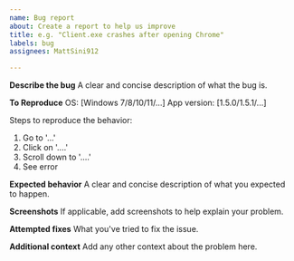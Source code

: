 ```yaml
---
name: Bug report
about: Create a report to help us improve
title: e.g. "Client.exe crashes after opening Chrome"
labels: bug
assignees: MattSini912

---
```


**Describe the bug**
A clear and concise description of what the bug is.

**To Reproduce**
OS: [Windows 7/8/10/11/...]
App version: [1.5.0/1.5.1/...]

Steps to reproduce the behavior:
1. Go to '...'
2. Click on '....'
3. Scroll down to '....'
4. See error

**Expected behavior**
A clear and concise description of what you expected to happen.

**Screenshots**
If applicable, add screenshots to help explain your problem.

**Attempted fixes**
What you've tried to fix the issue.

**Additional context**
Add any other context about the problem here.
